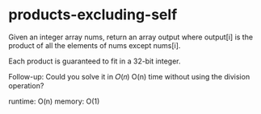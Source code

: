 # products-excluding-self
Given an integer array nums, return an array output where output[i] is the product of all the elements of nums except nums[i].

Each product is guaranteed to fit in a 32-bit integer.

Follow-up: Could you solve it in 
𝑂(𝑛)
O(n) time without using the division operation?

runtime: O(n)
memory: O(1)